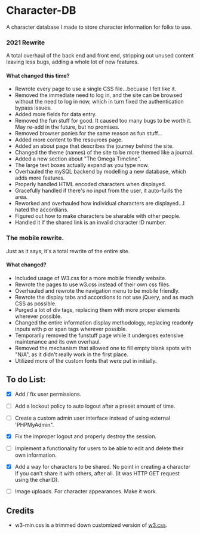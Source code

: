 # Character-DB

A character database I made to store character information for folks to use.

### 2021 Rewrite
A total overhaul of the back end and front end, stripping out unused content leaving less bugs, adding a whole lot of new features.

#### What changed this time?
- Rewrote every page to use a single CSS file...becuase I felt like it.
- Removed the immediate need to log in, and the site can be browsed without the need to log in now, which in turn fixed the authentication bypass issues.
- Added more fields for data entry.
- Removed the fun stuff for good. It caused too many bugs to be worth it.  May re-add in the future, but no promises.
- Removed browser ponies for the same reason as fun stuff...
- Added more content to the resources page.
- Added an about page that describes the journey behind the site.
- Changed the theme (names) of the site to be more themed like a journal.
- Added a new section about "The Omega Timeline".
- The large text boxes actually expand as you type now.
- Overhauled the mySQL backend by modelling a new database, which adds  more features.
- Properly handled HTML encoded characters when displayed. 
- Gracefully handled if there's no input from the user, it auto-fuills the area.
- Reworked and overhauled how individual characters are displayed...I hated the accordians.
- Figured out how to make characters be sharable with other people. 
- Handled it if the shared link is an invalid character ID number.




### The mobile rewrite.
Just as it says, it's a total rewrite of the entire site.
#### What changed? 
- Included usage of W3.css for a more mobile friendly website.
- Rewrote the pages to use w3.css instead of their own css files.
- Overhauled and rewrote the navigation menu to be mobile friendly.
- Rewrote the display tabs and accordions to not use jQuery, and as much CSS as possible.
- Purged a lot of div tags, replacing them with more proper elements wherever possible.
- Changed the entire information display methodology, replacing readonly inputs with p or span tags wherever possible.
- Temporarily removed the funstuff page while it undergoes extensive maintenance and its own overhaul.
- Removed the mechanism that allowed one to fill empty blank spots with "N/A", as it didn't really work in the first place.
- Utilized more of the custom fonts that were put in initially. 



 ## To do List:
 - [x] Add / fix user permissions.
 - [ ] Add a lockout policy to auto logout after a preset amount of time.
 - [ ] Create a custom admin user interface instead of using external 'PHPMyAdmin".
 - [x] Fix the improper logout and properly destroy the session.
 - [ ] Implement a functionality for users to be able to edit and delete their own information.
 - [x] Add a way for characters to be shared. No point in creating a character if you can't share it with others, after all. (It was HTTP GET request using the charID).
 - [ ] Image uploads. For character appearances. Make it work.


## Credits
- w3-min.css is a trimmed down customized version of [w3.css](https://www.w3schools.com/w3css/w3css_downloads.asp).